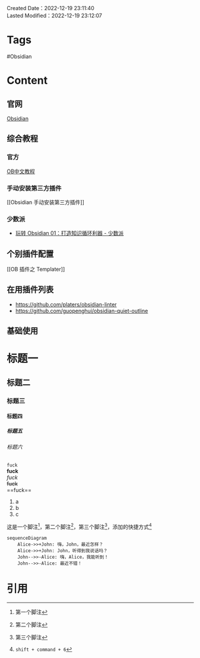 Created Date：2022-12-19 23:11:40  
Lasted Modified：2022-12-19 23:12:07

# Tags

#Obsidian

# Content

## 官网

[Obsidian](https://obsidian.md/)

## 综合教程

### 官方

[OB中文教程](https://publish.obsidian.md/chinesehelp/01+2021%E6%96%B0%E6%95%99%E7%A8%8B/2021%E5%B9%B4%E6%96%B0%E6%95%99%E7%A8%8B)

### 手动安装第三方插件

[[Obsidian 手动安装第三方插件]]

### 少数派

- [玩转 Obsidian 01：打造知识循环利器 - 少数派](https://sspai.com/post/62414)

## 个别插件配置

[[OB 插件之 Templater]]

## 在用插件列表

- https://github.com/platers/obsidian-linter
- https://github.com/guopenghui/obsidian-quiet-outline

## 基础使用

# 标题一

## 标题二

### 标题三

#### 标题四

##### 标题五

###### 标题六

`fuck`  
**fuck**  
*fuck*  
~~fuck~~  
==fuck==

1. a
2. b
3. c

这是一个脚注[^1]，第二个脚注[^2]，第三个脚注[^3]，添加的快捷方式[^4]

```mermaid
sequenceDiagram
    Alice->>+John: 嗨，John，最近怎样？
    Alice->>+John: John，听得到我说话吗？
    John-->>-Alice: 嗨，Alice，我能听到！
    John-->>-Alice: 最近不错！
```

# 引用

[^1]: 第一个脚注

[^2]: 第二个脚注

[^3]: 第三个脚注

[^4]: `shift + command + 6`
